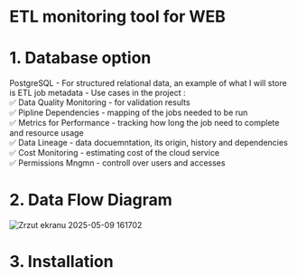 # ETL monitoring tool for WEB



# 1. Database option 

PostgreSQL - For structured relational data, an example of what I will store is ETL job metadata - Use cases in the project :  
✅ Data Quality Monitoring - for validation results  
✅ Pipline Dependencies - mapping of the jobs needed to be run  
✅ Metrics for Performance - tracking how long the job need to complete and resource usage    
✅ Data Lineage - data docuemntation, its origin, history and dependencies   
✅ Cost Monitoring - estimating cost of the cloud service   
✅ Permissions Mngmn - controll over users and accesses   
 
# 2. Data Flow Diagram 

![Zrzut ekranu 2025-05-09 161702](https://github.com/user-attachments/assets/18118829-3346-4222-8a6c-15267247b209)

# 3. Installation 

